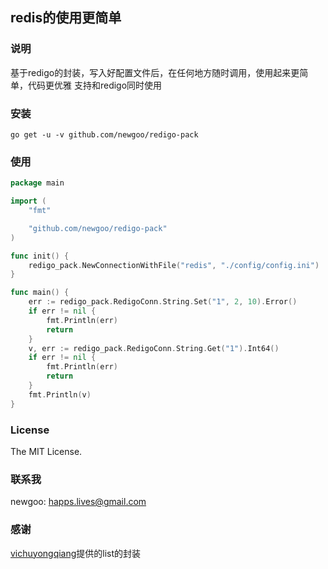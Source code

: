redis的使用更简单
---

### 说明
基于redigo的封装，写入好配置文件后，在任何地方随时调用，使用起来更简单，代码更优雅
支持和redigo同时使用

### 安装
`go get -u -v github.com/newgoo/redigo-pack`

### 使用
```go
package main

import (
	"fmt"

	"github.com/newgoo/redigo-pack"
)

func init() {
	redigo_pack.NewConnectionWithFile("redis", "./config/config.ini")
}

func main() {
	err := redigo_pack.RedigoConn.String.Set("1", 2, 10).Error()
	if err != nil {
		fmt.Println(err)
		return
	}
	v, err := redigo_pack.RedigoConn.String.Get("1").Int64()
	if err != nil {
		fmt.Println(err)
		return
	}
	fmt.Println(v)
}
```


### License
The MIT License.

### 联系我
newgoo: happs.lives@gmail.com

### 感谢
[vichuyongqiang](https://github.com/vichuyongqiang)提供的list的封装